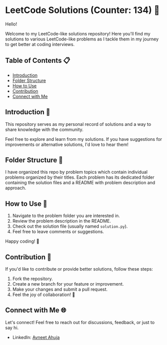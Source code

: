 # LeetCode Solutions (Counter: 134) 🚀

Hello! 

Welcome to my LeetCode-like solutions repository! Here you'll find my solutions to various LeetCode-like problems as I tackle them in my journey to get better at coding interviews.

## Table of Contents 📋

- [Introduction](#introduction)
- [Folder Structure](#folder-structure)
- [How to Use](#how-to-use)
- [Contribution](#contribution)
- [Connect with Me](#connect-with-me)

## Introduction 🌟 <a name="introduction"></a>

This repository serves as my personal record of solutions and a way to share knowledge with the community.

Feel free to explore and learn from my solutions. If you have suggestions for improvements or alternative solutions, I'd love to hear them!

## Folder Structure 📂 <a name="folder-structure"></a>

I have organized this repo by problem topics which contain individual problems organized by their titles. Each problem has its dedicated folder containing the solution files and a README with problem description and approach.

## How to Use 🚦 <a name="how-to-use"></a>

1. Navigate to the problem folder you are interested in.
2. Review the problem description in the README.
3. Check out the solution file (usually named `solution.py`).
4. Feel free to leave comments or suggestions.

Happy coding! 🚀

## Contribution 🤝 <a name="contribution"></a>

If you'd like to contribute or provide better solutions, follow these steps:

1. Fork the repository.
2. Create a new branch for your feature or improvement.
3. Make your changes and submit a pull request.
4. Feel the joy of collaboration! 🎉

## Connect with Me 🌐 <a name="connect-with-me"></a>

Let's connect! Feel free to reach out for discussions, feedback, or just to say hi.

- LinkedIn: [Avneet Ahuja](https://www.linkedin.com/in/avneet-ahuja-9aa686215/)


